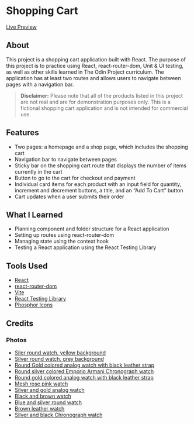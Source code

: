 # Shopping Cart

[Live Preview]()

## About

This project is a shopping cart application built with React. The purpose of this project is to practice using React, react-router-dom, Unit & UI testing, as well as other skills learned in The Odin Project curriculum. The application has at least two routes and allows users to navigate between pages with a navigation bar.

> **Disclaimer:** Please note that all of the products listed in this project are not real and are for demonstration purposes only. This is a fictional shopping cart application and is not intended for commercial use.

## Features

- Two pages: a homepage and a shop page, which includes the shopping cart
- Navigation bar to navigate between pages
- Sticky bar on the shopping cart route that displays the number of items currently in the cart
- Button to go to the cart for checkout and payment
- Individual card items for each product with an input field for quantity, increment and decrement buttons, a title, and an “Add To Cart” button
- Cart updates when a user submits their order

## What I Learned

- Planning component and folder structure for a React application
- Setting up routes using react-router-dom
- Managing state using the context hook
- Testing a React application using the React Testing Library

## Tools Used

- [React](https://react.dev/)
- [react-router-dom](https://reactrouter.com/en/main)
- [Vite](https://vitejs.dev/)
- [React Testing Library](https://testing-library.com/docs/react-testing-library/intro/)
- [Phosphor Icons](https://phosphoricons.com/)

## Credits

### Photos

- [Siler round watch, yellow background](https://www.pexels.com/photo/classic-clock-conceptual-hours-277390/)
- [Silver round watch, grey background](https://www.pexels.com/photo/analogue-blur-chrome-classic-280250/)
- [Round Gold colored analog watch with black leather strap](https://www.pexels.com/photo/round-gold-colored-analog-watch-with-black-leather-strap-at-10-10-1120275/)
- [Round silver colored Emporio Armani Chronograph watch](https://www.pexels.com/photo/round-silver-colored-emporio-armani-chronograph-watch-404181/)
- [Round gold colored analog watch with black leather strap](https://www.pexels.com/photo/round-gold-colored-analog-watch-with-black-leather-strap-at-10-10-1120275/)
- [Mesh rose pink watch](https://unsplash.com/photos/DhiZ2ZUQSS4)
- [Silver and gold analog watch](https://unsplash.com/photos/hdd5ft0Bjo8)
- [Black and brown watch](https://unsplash.com/photos/gVuxWHe1-IY)
- [Blue and silver round watch](https://unsplash.com/photos/8Z4YsUdpupo)
- [Brown leather watch](https://unsplash.com/photos/s6_bu5oFyHI)
- [Silver and black Chronograph watch](https://unsplash.com/photos/Sif56HC4rZI)
